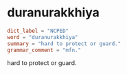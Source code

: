 # duranurakkhiya

``` toml
dict_label = "NCPED"
word = "duranurakkhiya"
summary = "hard to protect or guard."
grammar_comment = "mfn."
```

hard to protect or guard.

